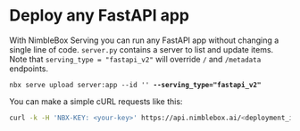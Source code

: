 # Deploy any FastAPI app

With NimbleBox Serving you can run any FastAPI app without changing a single line of code. `server.py` contains a server to list and update items. Note that `serving_type = "fastapi_v2"` will override `/` and `/metadata` endpoints.

<pre><code>nbx serve upload server:app --id '<serving_id>' <b>--serving_type="fastapi_v2"</b></code></pre>

You can make a simple cURL requests like this:

```bash
curl -k -H 'NBX-KEY: <your-key>' https://api.nimblebox.ai/<deployment_id>/items/foo
```
